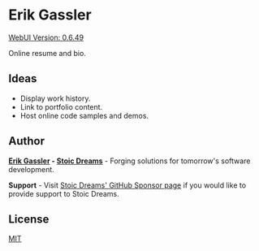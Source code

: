 # Erik Gassler

[WebUI Version: 0.6.49](https://github.com/StoicDreams/RustWebUI)

Online resume and bio.

## Ideas

* Display work history.
* Link to portfolio content.
* Host online code samples and demos.

## Author

**[Erik Gassler](https://www.erikgassler.com) - [Stoic Dreams](https://www.stoicdreams.com)** - Forging solutions for tomorrow's software development.

**Support** - Visit [Stoic Dreams' GitHub Sponsor page](https://github.com/sponsors/StoicDreams) if you would like to provide support to Stoic Dreams.

## License

[MIT](LICENSE)
